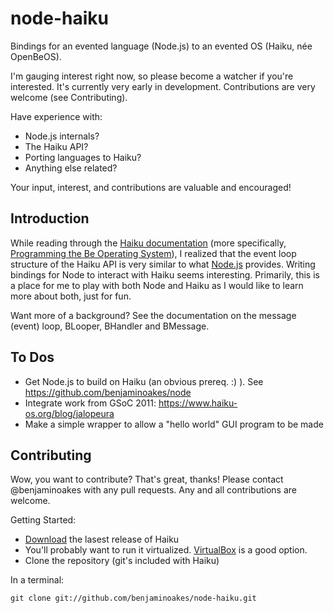node-haiku
==========

Bindings for an evented language (Node.js) to an evented OS (Haiku, née OpenBeOS).

I'm gauging interest right now, so please become a watcher if you're interested.  It's currently very early in development.  Contributions are very welcome (see Contributing).

Have experience with:

* Node.js internals?
* The Haiku API?
* Porting languages to Haiku?
* Anything else related?

Your input, interest, and contributions are valuable and encouraged!

Introduction
------------

While reading through the [Haiku documentation][hdocs] (more specifically, [Programming the Be Operating System][pbeos]), I realized that the event loop structure of the Haiku API is very similar to what [Node.js][njs] provides.  Writing bindings for Node to interact with Haiku seems interesting.  Primarily, this is a place for me to play with both Node and Haiku as I would like to learn more about both, just for fun.

Want more of a background?  See the documentation on the message (event) loop, BLooper, BHandler and BMessage.

  [hdocs]: http://haiku-os.org/documents
  [pbeos]: http://haiku-os.org/legacy-docs/programming_the_be_operating_system.pdf
  [njs]: http://nodejs.org/

To Dos
------

* Get Node.js to build on Haiku (an obvious prereq. :) ).  See https://github.com/benjaminoakes/node
* Integrate work from GSoC 2011: https://www.haiku-os.org/blog/jalopeura
* Make a simple wrapper to allow a "hello world" GUI program to be made

Contributing
------------

Wow, you want to contribute?  That's great, thanks!  Please contact @benjaminoakes with any pull requests.  Any and all contributions are welcome.

Getting Started:

* [Download][hdl] the lasest release of Haiku
* You'll probably want to run it virtualized.  [VirtualBox][vboxdl] is a good option.
* Clone the repository (git's included with Haiku)
  
In a terminal:

    git clone git://github.com/benjaminoakes/node-haiku.git

  [hdl]: http://haiku-os.org/get-haiku
  [vboxdl]: http://www.virtualbox.org/wiki/Downloads
  [njsdl]: http://nodejs.org/dist/node-v0.4.7.tar.gz

